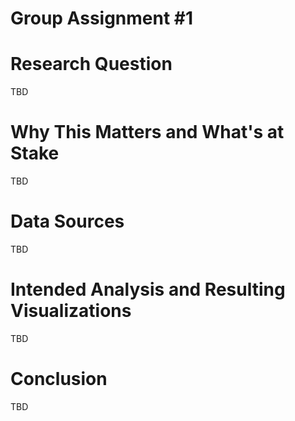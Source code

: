 # <hl> Group Assignment #1
# <hl> Research Question
  TBD
 # <hl> Why This Matters and What's at Stake
  TBD
  # <hl> Data Sources
  TBD
  # <hl> Intended Analysis and Resulting Visualizations
  TBD
  # <hl> Conclusion
  TBD
